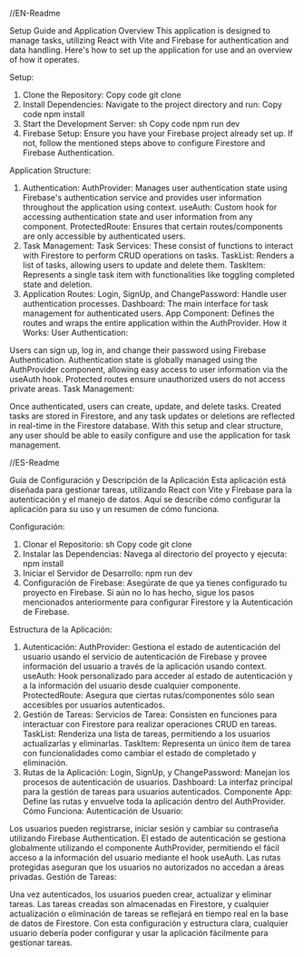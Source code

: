 //EN-Readme

Setup Guide and Application Overview
This application is designed to manage tasks, utilizing React with Vite and Firebase for authentication and data handling. Here's how to set up the application for use and an overview of how it operates.

Setup:
1. Clone the Repository:
Copy code
git clone <repository-url>
2. Install Dependencies:
Navigate to the project directory and run:
Copy code
npm install
3. Start the Development Server:
sh
Copy code
npm run dev
4. Firebase Setup:
Ensure you have your Firebase project already set up. If not, follow the mentioned steps above to configure Firestore and Firebase Authentication.

Application Structure:
1. Authentication:
AuthProvider: Manages user authentication state using Firebase's authentication service and provides user information throughout the application using context.
useAuth: Custom hook for accessing authentication state and user information from any component.
ProtectedRoute: Ensures that certain routes/components are only accessible by authenticated users.
2. Task Management:
Task Services: These consist of functions to interact with Firestore to perform CRUD operations on tasks.
TaskList: Renders a list of tasks, allowing users to update and delete them.
TaskItem: Represents a single task item with functionalities like toggling completed state and deletion.
3. Application Routes:
Login, SignUp, and ChangePassword: Handle user authentication processes.
Dashboard: The main interface for task management for authenticated users.
App Component: Defines the routes and wraps the entire application within the AuthProvider.
How it Works:
User Authentication:

Users can sign up, log in, and change their password using Firebase Authentication.
Authentication state is globally managed using the AuthProvider component, allowing easy access to user information via the useAuth hook.
Protected routes ensure unauthorized users do not access private areas.
Task Management:

Once authenticated, users can create, update, and delete tasks.
Created tasks are stored in Firestore, and any task updates or deletions are reflected in real-time in the Firestore database.
With this setup and clear structure, any user should be able to easily configure and use the application for task management.



//ES-Readme 

Guía de Configuración y Descripción de la Aplicación
Esta aplicación está diseñada para gestionar tareas, utilizando React con Vite y Firebase para la autenticación y el manejo de datos. Aquí se describe cómo configurar la aplicación para su uso y un resumen de cómo funciona.

Configuración:
1. Clonar el Repositorio:
sh
Copy code
git clone <url-del-repositorio>
2. Instalar las Dependencias:
Navega al directorio del proyecto y ejecuta:
npm install
3. Iniciar el Servidor de Desarrollo:
npm run dev
4. Configuración de Firebase:
Asegúrate de que ya tienes configurado tu proyecto en Firebase. Si aún no lo has hecho, sigue los pasos mencionados anteriormente para configurar Firestore y la Autenticación de Firebase.

Estructura de la Aplicación:
1. Autenticación:
AuthProvider: Gestiona el estado de autenticación del usuario usando el servicio de autenticación de Firebase y provee información del usuario a través de la aplicación usando context.
useAuth: Hook personalizado para acceder al estado de autenticación y a la información del usuario desde cualquier componente.
ProtectedRoute: Asegura que ciertas rutas/componentes sólo sean accesibles por usuarios autenticados.
2. Gestión de Tareas:
Servicios de Tarea: Consisten en funciones para interactuar con Firestore para realizar operaciones CRUD en tareas.
TaskList: Renderiza una lista de tareas, permitiendo a los usuarios actualizarlas y eliminarlas.
TaskItem: Representa un único ítem de tarea con funcionalidades como cambiar el estado de completado y eliminación.
3. Rutas de la Aplicación:
Login, SignUp, y ChangePassword: Manejan los procesos de autenticación de usuarios.
Dashboard: La interfaz principal para la gestión de tareas para usuarios autenticados.
Componente App: Define las rutas y envuelve toda la aplicación dentro del AuthProvider.
Cómo Funciona:
Autenticación de Usuario:

Los usuarios pueden registrarse, iniciar sesión y cambiar su contraseña utilizando Firebase Authentication.
El estado de autenticación se gestiona globalmente utilizando el componente AuthProvider, permitiendo el fácil acceso a la información del usuario mediante el hook useAuth.
Las rutas protegidas aseguran que los usuarios no autorizados no accedan a áreas privadas.
Gestión de Tareas:

Una vez autenticados, los usuarios pueden crear, actualizar y eliminar tareas.
Las tareas creadas son almacenadas en Firestore, y cualquier actualización o eliminación de tareas se reflejará en tiempo real en la base de datos de Firestore.
Con esta configuración y estructura clara, cualquier usuario debería poder configurar y usar la aplicación fácilmente para gestionar tareas.